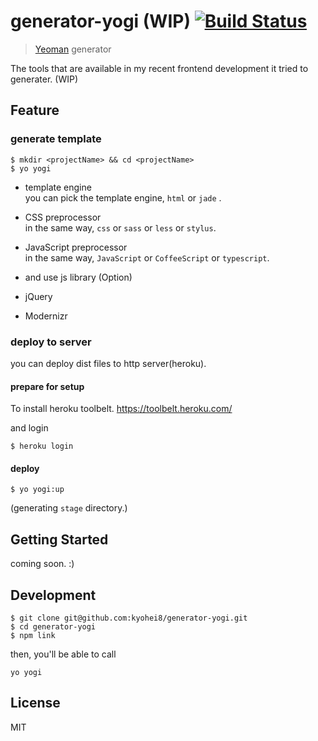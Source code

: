 # generator-yogi (WIP) [![Build Status](https://secure.travis-ci.org/kyohei8/generator-yogi.png?branch=master)](https://travis-ci.org/kyohei8/generator-yogi)

> [Yeoman](http://yeoman.io) generator

The tools that are available in my recent frontend development it tried to generater. (WIP)

## Feature

### generate template

```
$ mkdir <projectName> && cd <projectName>
$ yo yogi
```

* template engine  
you can pick the template engine, `html` or `jade` .
* CSS preprocessor  
in the same way, `css` or `sass` or `less` or `stylus`.
* JavaScript preprocessor  
in the same way, `JavaScript` or `CoffeeScript` or `typescript`.

* and use js library (Option)  
 * jQuery
 * Modernizr


### deploy to server

you can deploy dist files to http server(heroku).

#### prepare for setup

To install heroku toolbelt.
https://toolbelt.heroku.com/

and login 

```
$ heroku login
```

#### deploy  

```
$ yo yogi:up
```

(generating `stage` directory.)


## Getting Started

coming soon. :)

<!--
```bash
npm install -g yo
```

```bash
npm install -g generator-yogi
```

Finally, initiate the generator:

```bash
yo yogi
```
-->

## Development

```
$ git clone git@github.com:kyohei8/generator-yogi.git
$ cd generator-yogi
$ npm link
```

then, you'll be able to call

```
yo yogi
```

## License

MIT
